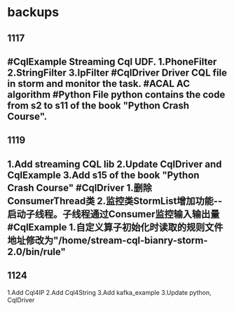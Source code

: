 # backups

1117
---
#CqlExample
Streaming Cql UDF.
1.PhoneFilter
2.StringFilter
3.IpFilter
#CqlDriver
Driver CQL file in storm and monitor the task.
#ACAL
AC algorithm
#Python
File python contains the code from s2 to s11 of the book "Python Crash Course".
---
1119
---
1.Add streaming CQL lib
2.Update CqlDriver and CqlExample
3.Add s15 of the book "Python Crash Course"
#CqlDriver
1.删除ConsumerThread类
2.监控类StormList增加功能--启动子线程。子线程通过Consumer监控输入输出量
#CqlExample
1.自定义算子初始化时读取的规则文件地址修改为"/home/stream-cql-bianry-storm-2.0/bin/rule"
---
1124
---
1.Add Cql4IP
2.Add Cql4String
3.Add kafka_example
3.Update python, CqlDriver
